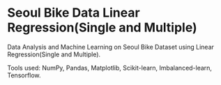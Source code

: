 # Seoul Bike Data Linear Regression(Single and Multiple)

Data Analysis and Machine Learning on Seoul Bike Dataset using Linear Regression(Single and Multiple).

Tools used: NumPy, Pandas, Matplotlib, Scikit-learn, Imbalanced-learn, Tensorflow.
